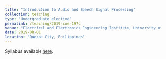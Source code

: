 ```yaml
---
title: "Introduction to Audio and Speech Signal Processing"
collection: teaching
type: "Undergraduate elective"
permalink: /teaching/2019-coe-197c
venue: "Electrical and Electronics Engineering Institute, University of the Philippines"
date: 2019-08-01
location: "Quezon City, Philippines"
---
```


Syllabus available [here](https://drive.google.com/file/d/1WDMJh2FLRsjdj3lzr2kup-jRZVnU93qC/view?usp=sharing).
